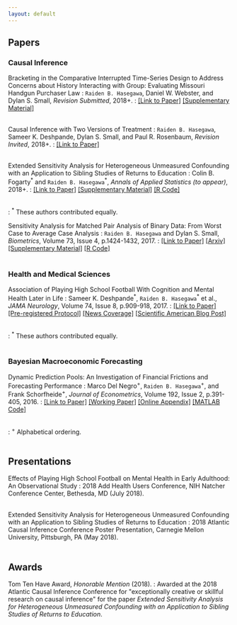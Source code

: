 ```yaml
---
layout: default
---
```


## __Papers__

### Causal Inference
Bracketing in the Comparative Interrupted Time-Series Design to Address Concerns about History Interacting with Group: Evaluating Missouri Handgun Purchaser Law
: `Raiden B. Hasegawa`, Daniel W. Webster, and Dylan S. Small, *Revision Submitted*, 2018+.
: [\[Link to Paper\]](../assets/bracketing-paper/bracketing_diff_in_diff_rev.pdf)
[\[Supplementary Material\]](../assets/bracketing-paper/bracketing_diff_in_diff_supp.pdf)
<br><br>

Causal Inference with Two Versions of Treatment
: `Raiden B. Hasegawa`, Sameer K. Deshpande, Dylan S. Small, and Paul R. Rosenbaum, *Revision Invited*, 2018+.
: [\[Link to Paper\]](../assets/versions-paper/versions.pdf)
<br><br>

Extended Sensitivity Analysis for Heterogeneous Unmeasured Confounding with an Application to Sibling Studies of Returns to Education
: Colin B. Fogarty<sup>\*</sup> and `Raiden B. Hasegawa`<sup>\*</sup>, *Annals of Applied Statistics (to appear)*, 2018+.
: [\[Link to Paper\]](../assets/extended-paper/article_extended_sensitivity.pdf)
[\[Supplementary Material\]](../assets/extended-paper/supplement_extended_sensitivity.pdf)
[\[R Code\]](../assets/extended-paper/code_rev2.zip)
<br><br>

: <sup>\*</sup> These authors contributed equally.

Sensitivity Analysis for Matched Pair Analysis of Binary Data: From Worst Case to Average Case Analysis
: `Raiden B. Hasegawa` and Dylan S. Small, *Biometrics*, Volume 73, Issue 4, p.1424-1432, 2017.
: [\[Link to Paper\]](http://onlinelibrary.wiley.com/doi/10.1111/biom.12688/abstract)  [\[Arxiv\]](https://arxiv.org/abs/1707.09549)  [\[Supplementary Material\]](../assets/avgcase-paper/avgSensAnalysis_webAppendix.pdf)  [\[R Code\]](../assets/avgcase-paper/avgSensAnalysis_Rcode.R)
<br><br>

### Health and Medical Sciences

Association of Playing High School Football With Cognition and Mental Health Later in Life
: Sameer K. Deshpande<sup>\*</sup>, `Raiden B. Hasegawa`<sup>\*</sup> et al., *JAMA Neurology*, Volume 74, Issue 8, p.909-918, 2017.
: [\[Link to Paper\]](http://jamanetwork.com/journals/jamaneurology/article-abstract/2635831)  [\[Pre-registered Protocol\]](https://arxiv.org/abs/1607.01756)  [\[News Coverage\]](https://www.theverge.com/2017/7/3/15913454/high-school-football-concussion-health-chronic-traumatic-encephalopathy)  [\[Scientific American Blog Post\]](https://blogs.scientificamerican.com/observations/head-trauma-in-high-school-football-may-be-more-complicated-than-we-thought/)
<br><br>

: <sup>\*</sup> These authors contributed equally.
<br><br>

### Bayesian Macroeconomic Forecasting

Dynamic Prediction Pools: An Investigation of Financial Frictions and Forecasting Performance
: Marco Del Negro<sup>\+</sup>, `Raiden B. Hasegawa`<sup>\+</sup>, and Frank Schorfheide<sup>\+</sup>, *Journal of Econometrics*, Volume 192, Issue 2, p.391-405, 2016.
: [\[Link to Paper\]](http://www.sciencedirect.com/science/article/pii/S0304407616300094)  [\[Working Paper\]](../assets/pools-paper/pools_paper_joe_20151119.pdf)  [\[Online Appendix\]](../assets/pools-paper/pools_onlineappendix_joe_20151119.pdf)  [\[MATLAB Code\]](../assets/pools-paper/code_and_data_0.zip)
<br><br>

: <sup>\+</sup> Alphabetical ordering.
<br><br>

## __Presentations__

Effects of Playing High School Football on Mental Health in Early Adulthood: An Observational Study
: 2018 Add Health Users Conference, NIH Natcher Conference Center, Bethesda, MD (July 2018).
<br><br>

Extended Sensitivity Analysis for Heterogeneous Unmeasured Confounding with an Application to Sibling Studies of Returns to Education 
: 2018 Atlantic Causal Inference Conference Poster Presentation, Carnegie Mellon University, Pittsburgh, PA (May 2018).
<br><br>


## __Awards__

Tom Ten Have Award, _Honorable Mention_ (2018).
: Awarded at the 2018 Atlantic Causal Inference Conference for "exceptionally creative or skillful research on causal inference" for the paper _Extended Sensitivity Analysis for Heterogeneous Unmeasured Confounding with an Application to Sibling Studies of Returns to Education_.